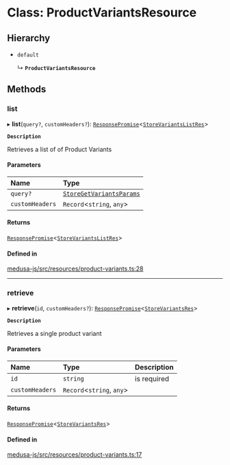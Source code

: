 # Class: ProductVariantsResource

## Hierarchy

- `default`

  ↳ **`ProductVariantsResource`**

## Methods

### list

▸ **list**(`query?`, `customHeaders?`): [`ResponsePromise`](../modules/internal.md#responsepromise)<[`StoreVariantsListRes`](../modules/internal-37.md#storevariantslistres)\>

**`Description`**

Retrieves a list of of Product Variants

#### Parameters

| Name | Type |
| :------ | :------ |
| `query?` | [`StoreGetVariantsParams`](internal-37.StoreGetVariantsParams.md) |
| `customHeaders` | `Record`<`string`, `any`\> |

#### Returns

[`ResponsePromise`](../modules/internal.md#responsepromise)<[`StoreVariantsListRes`](../modules/internal-37.md#storevariantslistres)\>

#### Defined in

[medusa-js/src/resources/product-variants.ts:28](https://github.com/medusajs/medusa/blob/f7a63f178/packages/medusa-js/src/resources/product-variants.ts#L28)

___

### retrieve

▸ **retrieve**(`id`, `customHeaders?`): [`ResponsePromise`](../modules/internal.md#responsepromise)<[`StoreVariantsRes`](../modules/internal-37.md#storevariantsres)\>

**`Description`**

Retrieves a single product variant

#### Parameters

| Name | Type | Description |
| :------ | :------ | :------ |
| `id` | `string` | is required |
| `customHeaders` | `Record`<`string`, `any`\> |  |

#### Returns

[`ResponsePromise`](../modules/internal.md#responsepromise)<[`StoreVariantsRes`](../modules/internal-37.md#storevariantsres)\>

#### Defined in

[medusa-js/src/resources/product-variants.ts:17](https://github.com/medusajs/medusa/blob/f7a63f178/packages/medusa-js/src/resources/product-variants.ts#L17)
